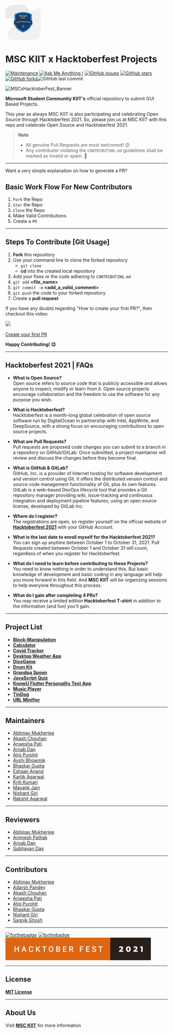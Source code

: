 <img src="./utils/MSAC.jpg" width="110px" style="border-radius : 21%">

# MSC KIIT x Hacktoberfest Projects

[![Maintenance](https://img.shields.io/badge/Maintained%3F-yes-green.svg)](https://github.com/MSCKIIT/MSCxHacktoberfest "Repo Maintained")
[![Ask Me Anything !](https://img.shields.io/badge/Ask%20Us-Anything-1abc9c.svg)](https://github.com/MSCKIIT/MSCxHacktoberfest "github.com/akashchouhan16")
[![GitHub issues](https://img.shields.io/github/issues/MSCKIIT/MSCxHacktoberfest.svg)](https://github.com/MSCKIIT/MSCxHacktoberfest/issues)
[![GitHub stars](https://img.shields.io/github/stars/MSCKIIT/MSCxHacktoberfest.svg?style=social)](https://github.com/MSCKIIT/MSCxHacktoberfest/stargazers)[![GitHub forks](https://img.shields.io/github/forks/MSCKIIT/MSCxHacktoberfest.svg?style=social)](https://github.com/MSCKIIT/MSCxHacktoberfest/network)![GitHub last commit](https://img.shields.io/github/last-commit/MSCKIIT/MSCxHacktoberfest.svg)

![MSCxHacktoberFest_Banner](https://user-images.githubusercontent.com/67187442/135521203-cc0a1a39-8791-4e1e-9e60-da74672c9ccd.jpeg)

**Microsoft Student Community KIIT's** official repository to submit GUI Based Projects.

This year as always MSC KIIT is also participating and celebrating Open Source through Hacktoberfest 2021.
So, please join us at MSC KIIT with this repo and celebrate Open Source and Hacktoberfest 2021.

> **Note**  
> * All genuine Pull Requests are most welcomed! 😊
> * Any contributor violating the `CONTRIBUTING.md` guidelines shall be marked as invalid or spam. 🚫

---

Want a very simple explanation on how to generate a PR?

## Basic Work Flow For New Contributors

1. `Fork` the Repo
2. `Star` the Repo
3. `Clone` the Repo
4. Make Valid Contributions
5. Create a `PR` 

---

## Steps To Contribute [Git Usage]

1. **Fork** this repository
2. Use your command line to clone the forked repository
   - `git clone` **<Repository URL>**
   - **cd** into the created local repository
3. Add your fixes or the code adhering to `CONTRIBUTING.md`
4. `git add` **<file_name>**
5. `git commit -m` **<add_a_valid_comment>**
6. `git push` the code to your forked repository
7. Create a **pull request**

If you have any doubts regarding "How to create your first PR?", then checkout this video:
<br><p><a href="https://hacktoberfest.digitalocean.com/resources?wvideo=tf3u5ruz5y"><img src="https://embedwistia-a.akamaihd.net/deliveries/4bdee00ef68274f35bc6ad84ac1e49c6.jpg?image_play_button_size=2x&amp;image_crop_resized=960x540&amp;image_play_button=1&amp;image_play_button_color=1e71e7e0" ></a></p><p><a href="https://hacktoberfest.digitalocean.com/resources?wvideo=tf3u5ruz5y">Create your first PR</a></p>

**Happy Contributing! 😉**

---

## Hacktoberfest 2021 | FAQs
   
- **What is Open Source?**
<br> Open source refers to source code that is publicly accessible and allows anyone to inspect, modify or learn from it. Open source projects encourage collaboration and the freedom to use the software for any purpose you wish.

- **What is Hacktoberfest?**
<br> Hacktoberfest is a month-long global celebration of open source software run by DigitalOcean in partnership with Intel, AppWrite, and DeepSource, with a strong focus on encouraging contributions to open source projects.
   
- **What are Pull Requests?**
<br> Pull requests are proposed code changes you can submit to a branch in a repository on GitHub/GitLab. Once submitted, a project maintainer will review and discuss the changes before they become final.

- **What is GitHub & GitLab?**
<br> GitHub, Inc. is a provider of Internet hosting for software development and version control using Git. It offers the distributed version control and source code management functionality of Git, plus its own features. 
<br> GitLab is a web-based DevOps lifecycle tool that provides a Git repository manager providing wiki, issue-tracking and continuous integration and deployment pipeline features, using an open source license, developed by GitLab Inc.
   
- **Where do I register?**
<br> The registrations are open, so register yourself on the official website of **[Hacktoberfest 2021](https://hacktoberfest.digitalocean.com)** with your GitHub Account.
   
- **What is the last date to enroll myself for the Hacktoberfest 2021?**
<br> You can sign up anytime between October 1 to October 31, 2021. Pull Requests created between October 1 and October 31 will count, regardless of when you register for Hacktoberfest.
   
- **What do I need to learn before contributing to these Projects?**
<br> You need to know nothing in order to understand this. But basic knowledge of development and basic coding in any language will help you move forward in this field. And **MSC KIIT** will be organizing sessions to help everyone throughout this process.
   
- **What do I gain after completing 4 PRs?** 
<br> You may receive a limited edition **Hacktoberfest T-shirt** in addition to the information (and fun) you'll gain.

---
   
## Project List

- **[Block-Manipulation](https://github.com/MSCKIIT/MSCxHacktoberfest/tree/master/Block-Manupulation "View Project")**
- **[Calculator](https://github.com/MSCKIIT/MSCxHacktoberfest/tree/master/Calculator "View Project")**
- **[Covid Tracker](https://github.com/MSCKIIT/MSCxHacktoberfest/tree/master/Covid%20Tracker "View Project")**
- **[Desktop Weather App](https://github.com/MSCKIIT/Small_Projects/tree/master/Desktop-Weather-App "View Project")**
- **[DiceGame](https://github.com/MSCKIIT/MSCxHacktoberfest/tree/master/DiceGame "View Project")**
- **[Drum Kit](https://github.com/MSCKIIT/MSCxHacktoberfest/tree/master/Drum%20Kit "View Project")**
- **[Grandpa Spoon](https://github.com/MSCKIIT/MSCxHacktoberfest/tree/master/Grandpa%20Spoon "View Project")**
- **[JavaScript Quiz](https://github.com/MSCKIIT/MSCxHacktoberfest/tree/master/javascript-quiz-main "View Project")**
- **[KnowU Flutter Personality Test App](https://github.com/bhask4r/KnowU-Personality-App "View Project")**
- **[Music Player](https://github.com/MSCKIIT/MSCxHacktoberfest/tree/master/Music_Player "View Project")**
- **[TinDog](https://github.com/MSCKIIT/MSCxHacktoberfest/tree/master/TinDog "View Project")**
- **[URL Minifier](https://github.com/MSCKIIT/MSCxHacktoberfest/tree/master/URL%20Minifier "View Project")**

---

## Maintainers
  
- [Abhinav Mukherjee](https://github.com/abhinav-193 "View Profile")
- [Akash Chouhan](https://github.com/akashchouhan16 "View Profile")
- [Anwesha Pati](https://github.com/innatepanda "View Profile")
- [Arnab Dan](https://github.com/arnab8335 "View Profile")
- [Atig Purohit](https://github.com/AtigPurohit "View Profile")
- [Ayshi Bhowmik](https://github.com/ayshi028 "View Profile")
- [Bhaskar Gupta](https://github.com/bhask4r "View Profile")
- [Eshaan Anand](https://github.com/eshaananand "View Profile")
- [Kartik Agarwal](https://github.com/CodingBlood "View Profile")
- [Kriti Kumari](https://github.com/Kriti-K28 "View Profile") 
- [Mayank Jain](https://github.com/mayankjain25 "View Profile")
- [Nishant Giri](https://github.com/nishant-giri "View Profile")
- [Rakshit Agarwal](https://github.com/ "View Profile")

---
   
## Reviewers

- [Abhinav Mukherjee](https://github.com/abhinav-193 "View Profile")
- [Animesh Pathak](https://github.com/Sonichigo "View Profile")
- [Arnab Dan](https://github.com/arnab8335 "View Profile")
- [Subhayan Das](https://github.com/SubhayanDas08 "View Profile")
   
---
   
## Contributors

- [Abhinav Mukherjee](https://github.com/abhinav-193 "View Profile")
- [Adarsh Pandey](https://github.com/adarsh01-debug "View Profile")
- [Akash Chouhan](https://github.com/akashchouhan16 "View Profile")
- [Anwesha Pati](https://github.com/innatepanda "View Profile")
- [Atig Purohit](https://github.com/AtigPurohit "View Profile")
- [Bhaskar Gupta](https://github.com/bhask4r "View Profile") 
- [Nishant Giri](https://github.com/nishant-giri "View Profile")
- [Sagnik Ghosh](https://github.com/sagnikghoshcr7 "View Profile")

---
   
[![forthebadge](https://forthebadge.com/images/badges/open-source.svg)](https://forthebadge.com)
[![forthebadge](https://forthebadge.com/images/badges/cc-0.svg)](https://forthebadge.com)
<img src = "./utils/hacktober-fest-2021.svg"/>

---
   
## License

**[MIT License](https://github.com/MSCKIIT/MSCxHacktoberfest/blob/master/LICENSE "MSC Project License")**

---
   
## About Us
   
Visit **[MSC KIIT](https://www.instagram.com/msckiit/ "Instagram")** for more information
